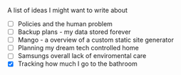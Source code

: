 A list of ideas I might want to write about
* [ ] Policies and the human problem
* [ ] Backup plans - my data stored forever
* [ ] Mango - a overview of a custom static site generator
* [ ] Planning my dream tech controlled home
* [ ] Samsungs overall lack of enviromental care
* [x] Tracking how much I go to the bathroom

